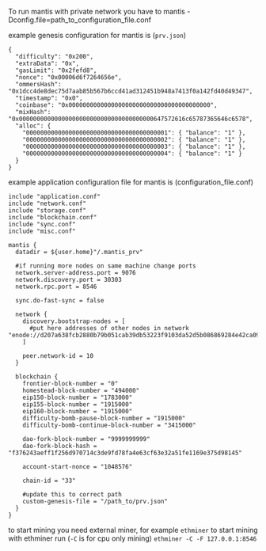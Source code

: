 To run mantis with private network you have to
mantis -Dconfig.file=path_to_configuration_file.conf

example genesis configuration for mantis is (`prv.json`)
```
{
  "difficulty": "0x200",
  "extraData": "0x",
  "gasLimit": "0x2fefd8",
  "nonce": "0x00006d6f7264656e",
  "ommersHash": "0x1dcc4de8dec75d7aab85b567b6ccd41ad312451b948a7413f0a142fd40d49347",
  "timestamp": "0x0",
  "coinbase": "0x0000000000000000000000000000000000000000",
  "mixHash": "0x00000000000000000000000000000000000000647572616c65787365646c6578",
  "alloc": {
    "0000000000000000000000000000000000000001": { "balance": "1" },
    "0000000000000000000000000000000000000002": { "balance": "1" },
    "0000000000000000000000000000000000000003": { "balance": "1" },
    "0000000000000000000000000000000000000004": { "balance": "1" }
  }
}
```

example application configuration file for mantis is (configuration_file.conf)
```
include "application.conf"
include "network.conf"
include "storage.conf"
include "blockchain.conf"
include "sync.conf"
include "misc.conf"

mantis {
  datadir = ${user.home}"/.mantis_prv"

  #if running more nodes on same machine change ports
  network.server-address.port = 9076
  network.discovery.port = 30303
  network.rpc.port = 8546

  sync.do-fast-sync = false

  network {
    discovery.bootstrap-nodes = [
      #put here addresses of other nodes in network
"enode://d207a638fcb2880b79b051cab39db53223f9103da52d5b086869284e42ca09ef7da7ff372edd25a1c83a8fd5946af4b973b3df45ba4e285c54a1aace339c7990@127.0.0.1:9077"
    ]

    peer.network-id = 10
  }

  blockchain {
    frontier-block-number = "0"
    homestead-block-number = "494000"
    eip150-block-number = "1783000"
    eip155-block-number = "1915000"
    eip160-block-number = "1915000"
    difficulty-bomb-pause-block-number = "1915000"
    difficulty-bomb-continue-block-number = "3415000"

    dao-fork-block-number = "9999999999"
    dao-fork-block-hash = "f376243aeff1f256d970714c3de9fd78fa4e63cf63e32a51fe1169e375d98145"

    account-start-nonce = "1048576"

    chain-id = "33"

    #update this to correct path
    custom-genesis-file = "/path_to/prv.json"
  }
}
```

to start mining you need external miner, for example `ethminer`
to start mining with ethminer run (`-C` is for cpu only mining) `ethminer -C -F 127.0.0.1:8546`